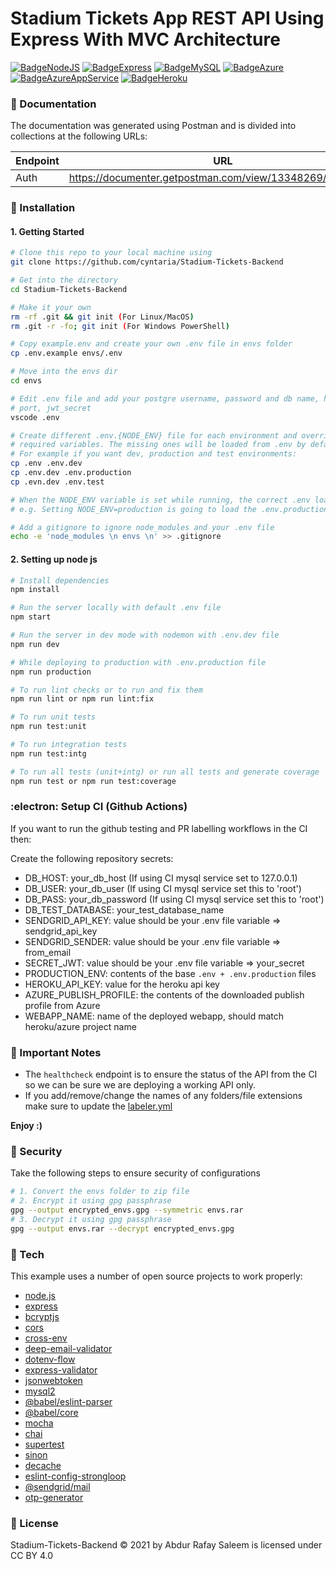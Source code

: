# Stadium Tickets App REST API Using Express With MVC Architecture

<!-- [![Node Build, Test And Lint CI](https://github.com/cyntaria/UniPal-Backend/actions/workflows/build-test.yml/badge.svg)](https://github.com/cyntaria/UniPal-Backend/actions/workflows/build-test.yml) 
[![Build And Deploy To Azure](https://github.com/cyntaria/UniPal-Backend/actions/workflows/deploy-azure.yml/badge.svg)](https://github.com/cyntaria/UniPal-Backend/actions/workflows/deploy-azure.yml) 
[![Pull Request Labeler](https://github.com/cyntaria/UniPal-Backend/actions/workflows/label.yml/badge.svg)](https://github.com/cyntaria/UniPal-Backend/actions/workflows/label.yml) 
[![Deploy To Heroku](https://github.com/cyntaria/UniPal-Backend/actions/workflows/deploy-heroku.yml/badge.svg)](https://github.com/cyntaria/UniPal-Backend/actions/workflows/deploy-heroku.yml) 
[![GitHub issues](https://img.shields.io/github/issues/cyntaria/UniPal-Backend?color=orange)](https://github.com/cyntaria/UniPal-Backend/issues) 
[![GitHub stars](https://img.shields.io/github/stars/cyntaria/UniPal-Backend?color=yellow)](https://github.com/cyntaria/UniPal-Backend/stargazers) 
[![Lines of code](https://sloc.xyz/github/cyntaria/UniPal-Backend/)](https://github.com/boyter/scc/) 
[![GitHub license](https://img.shields.io/github/license/cyntaria/UniPal-Backend?color=cyan)](https://github.com/cyntaria/UniPal-Backend/blob/master/LICENSE.md)  -->

[![BadgeNodeJS](https://img.shields.io/badge/MADE%20WITH-NODEJS-brightgreen?style=for-the-badge&logo=Node.js)](https://shields.io/) [![BadgeExpress](https://img.shields.io/badge/USES-EXPRESS-red?style=for-the-badge)](https://shields.io/) [![BadgeMySQL](https://img.shields.io/badge/USES-MYSQL-4479A1?style=for-the-badge&logo=MySQL)](https://shields.io/) [![BadgeAzure](https://img.shields.io/badge/DATABASE-AZURE-0078D4?style=for-the-badge&logo=microsoftazure&logoColor=007FFF)](https://shields.io/) [![BadgeAzureAppService](https://img.shields.io/badge/DEPLOYED-AZURE%20APP%20SERVICE-2560E0?style=for-the-badge&logo=azurepipelines&logoColor=007FFF)](https://shields.io/) [![BadgeHeroku](https://img.shields.io/badge/STAGING-HEROKU-430098?style=for-the-badge&logo=Heroku)](https://shields.io/)

### :memo: Documentation

The documentation was generated using Postman and is divided into collections at the following URLs:

Endpoint | URL
--- | ---
Auth | https://documenter.getpostman.com/view/13348269/TzzHnZDS

### :dvd: Installation
#### 1. Getting Started

``` sh
# Clone this repo to your local machine using
git clone https://github.com/cyntaria/Stadium-Tickets-Backend

# Get into the directory
cd Stadium-Tickets-Backend

# Make it your own
rm -rf .git && git init (For Linux/MacOS)
rm .git -r -fo; git init (For Windows PowerShell)

# Copy example.env and create your own .env file in envs folder
cp .env.example envs/.env

# Move into the envs dir
cd envs

# Edit .env file and add your postgre username, password and db name, host,
# port, jwt_secret
vscode .env

# Create different .env.{NODE_ENV} file for each environment and override only your
# required variables. The missing ones will be loaded from .env by default.
# For example if you want dev, production and test environments:
cp .env .env.dev
cp .env.dev .env.production
cp .evn.dev .env.test

# When the NODE_ENV variable is set while running, the correct .env loads automatically.
# e.g. Setting NODE_ENV=production is going to load the .env.production file

# Add a gitignore to ignore node_modules and your .env file
echo -e 'node_modules \n envs \n' >> .gitignore
```

#### 2. Setting up node js

``` sh
# Install dependencies
npm install

# Run the server locally with default .env file
npm start

# Run the server in dev mode with nodemon with .env.dev file
npm run dev

# While deploying to production with .env.production file
npm run production

# To run lint checks or to run and fix them
npm run lint or npm run lint:fix

# To run unit tests
npm run test:unit

# To run integration tests
npm run test:intg

# To run all tests (unit+intg) or run all tests and generate coverage
npm run test or npm run test:coverage
```

### :electron: Setup CI (Github Actions)

If you want to run the github testing and PR labelling workflows in the CI then:

Create the following repository secrets:
  * DB_HOST: your_db_host (If using CI mysql service set to 127.0.0.1)
  * DB_USER: your_db_user (If using CI mysql service set this to 'root')
  * DB_PASS: your_db_password (If using CI mysql service set this to 'root')
  * DB_TEST_DATABASE: your_test_database_name
  * SENDGRID_API_KEY: value should be your .env file variable => sendgrid_api_key
  * SENDGRID_SENDER: value should be your .env file variable => from_email
  * SECRET_JWT: value should be your .env file variable => your_secret
  * PRODUCTION_ENV: contents of the base `.env + .env.production` files
  * HEROKU_API_KEY: value for the heroku api key
  * AZURE_PUBLISH_PROFILE: the contents of the downloaded publish profile from Azure
  * WEBAPP_NAME: name of the deployed webapp, should match heroku/azure project name

### :closed_book: Important Notes

- The `healthcheck` endpoint is to ensure the status of the API from the CI so we can be sure we are deploying a working API only.
- If you add/remove/change the names of any folders/file extensions make sure to update the [labeler.yml](.github/labeler.yml)

**Enjoy :)**

### :closed_lock_with_key: Security
Take the following steps to ensure security of configurations

```sh
# 1. Convert the envs folder to zip file
# 2. Encrypt it using gpg passphrase
gpg --output encrypted_envs.gpg --symmetric envs.rar
# 3. Decrypt it using gpg passphrase
gpg --output envs.rar --decrypt encrypted_envs.gpg
```

### :wrench: Tech

This example uses a number of open source projects to work properly:

* [node.js]
* [express]
* [bcryptjs]
* [cors]
* [cross-env]
* [deep-email-validator]
* [dotenv-flow]
* [express-validator]
* [jsonwebtoken]
* [mysql2]
* [@babel/eslint-parser]
* [@babel/core]
* [mocha]
* [chai]
* [supertest]
* [sinon]
* [decache]
* [eslint-config-strongloop]
* [@sendgrid/mail]
* [otp-generator]

### :bookmark_tabs: License
Stadium-Tickets-Backend © 2021 by Abdur Rafay Saleem is licensed under CC BY 4.0 

[//]: # (These are reference links used in the body of this note and get stripped out when the markdown processor does its job. There is no need to format nicely because it shouldn't be seen. Thanks SO - http://stackoverflow.com/questions/4823468/store-comments-in-markdown-syntax)

   [git-repo-url]: <https://github.com/arafaysaleem/nodejs_starter_template>
   [node.js]: <http://nodejs.org>
   [express]: <http://expressjs.com>
   [bcryptjs]: <https://github.com/dcodeIO/bcrypt.js#readme>
   [cors]: <https://github.com/expressjs/cors#readme>
   [cross-env]: <https://github.com/kentcdodds/cross-env>
   [deep-email-validator]: <https://github.com/mfbx9da4/deep-email-validator>
   [dotenv-flow]: <https://github.com/kerimdzhanov/dotenv-flow>
   [express-validator]: <https://express-validator.github.io/docs/>
   [jsonwebtoken]: <https://github.com/auth0/node-jsonwebtoken#readme>
   [mysql2]: <https://github.com/sidorares/node-mysql2#readme>
   [@babel/eslint-parser]: <https://github.com/babel/babel>
   [@babel/core]: <https://github.com/babel/babel>
   [mocha]: <https://github.com/mochajs/mocha>
   [chai]: <https://github.com/chaijs/chai>
   [supertest]: <https://github.com/visionmedia/supertest>
   [sinon]: <https://github.com/sinonjs/sinon>
   [decache]: <https://github.com/dwyl/decache>
   [eslint-config-strongloop]: <https://github.com/strongloop/eslint-config-strongloop>
   [@sendgrid/mail]: <https://github.com/sendgrid/sendgrid-nodejs>
   [otp-generator]: <https://github.com/Maheshkumar-Kakade/otp-generator#readme>
